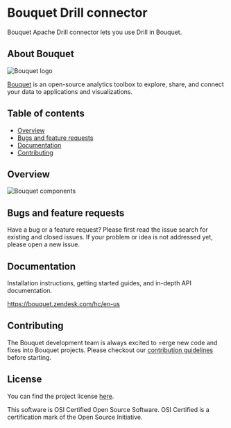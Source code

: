 # Bouquet Drill connector

Bouquet Apache Drill connector lets you use Drill in Bouquet.

## About Bouquet

![Bouquet logo](https://p3.zdassets.com/hc/settings_assets/734011/200131331/Ctg9MxzHvBc0pLSmLyIebg-bouquet-logo.png)

[Bouquet](http://openbouquet.io) is an open-source analytics toolbox to explore, share, and connect your data to applications and visualizations.

## Table of contents

* [Overview](#overview)
* [Bugs and feature requests](#bugs-and-feature-requests)
* [Documentation](#documentation)
* [Contributing](#contributing)

## Overview

![Bouquet components](http://i.imgur.com/tZ32dNW.png)

## Bugs and feature requests

Have a bug or a feature request? Please first read the issue search for existing and closed issues. If your problem or idea is not addressed yet, please open a new issue.

## Documentation

Installation instructions, getting started guides, and in-depth API documentation.

https://bouquet.zendesk.com/hc/en-us

## Contributing

The Bouquet development team is always excited to =erge new code and fixes into Bouquet projects. Please checkout our [contribution guidelines](CONTRIBUTING.md) before starting.

## License

You can find the project license [here](LICENSE.txt).

This software is OSI Certified Open Source Software.
OSI Certified is a certification mark of the Open Source Initiative.

